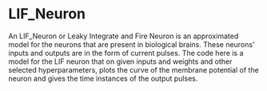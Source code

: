 # LIF_Neuron
An LIF_Neuron or Leaky Integrate and Fire Neuron is an approximated model for the neurons that are present in biological brains. These neurons' inputs and outputs are in the form of current pulses. The code here is a model for the LIF neuron that on given inputs and weights and other selected hyperparameters, plots the curve of the membrane potential of the neuron and gives the time instances of the output pulses.

